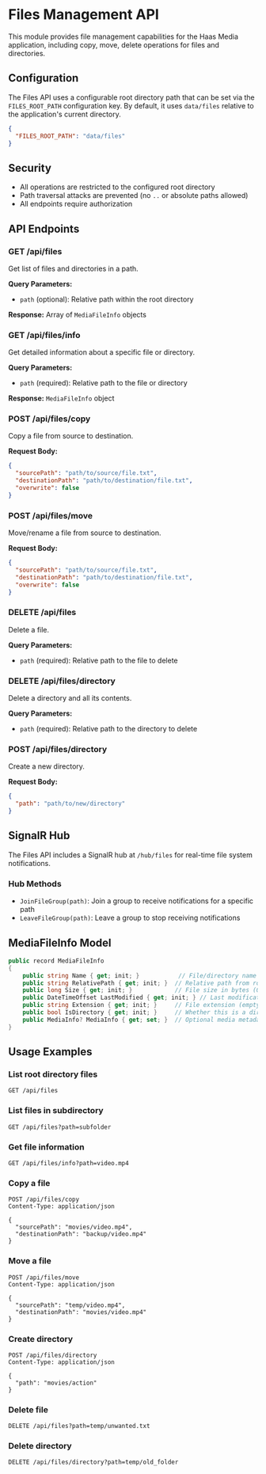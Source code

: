 # Files Management API

This module provides file management capabilities for the Haas Media application, including copy, move, delete operations for files and directories.

## Configuration

The Files API uses a configurable root directory path that can be set via the `FILES_ROOT_PATH` configuration key. By default, it uses `data/files` relative to the application's current directory.

```json
{
  "FILES_ROOT_PATH": "data/files"
}
```

## Security

- All operations are restricted to the configured root directory
- Path traversal attacks are prevented (no `..` or absolute paths allowed)
- All endpoints require authorization

## API Endpoints

### GET /api/files
Get list of files and directories in a path.

**Query Parameters:**
- `path` (optional): Relative path within the root directory

**Response:** Array of `MediaFileInfo` objects

### GET /api/files/info
Get detailed information about a specific file or directory.

**Query Parameters:**
- `path` (required): Relative path to the file or directory

**Response:** `MediaFileInfo` object

### POST /api/files/copy
Copy a file from source to destination.

**Request Body:**
```json
{
  "sourcePath": "path/to/source/file.txt",
  "destinationPath": "path/to/destination/file.txt",
  "overwrite": false
}
```

### POST /api/files/move
Move/rename a file from source to destination.

**Request Body:**
```json
{
  "sourcePath": "path/to/source/file.txt",
  "destinationPath": "path/to/destination/file.txt",
  "overwrite": false
}
```

### DELETE /api/files
Delete a file.

**Query Parameters:**
- `path` (required): Relative path to the file to delete

### DELETE /api/files/directory
Delete a directory and all its contents.

**Query Parameters:**
- `path` (required): Relative path to the directory to delete

### POST /api/files/directory
Create a new directory.

**Request Body:**
```json
{
  "path": "path/to/new/directory"
}
```

## SignalR Hub

The Files API includes a SignalR hub at `/hub/files` for real-time file system notifications.

### Hub Methods

- `JoinFileGroup(path)`: Join a group to receive notifications for a specific path
- `LeaveFileGroup(path)`: Leave a group to stop receiving notifications

## MediaFileInfo Model

```csharp
public record MediaFileInfo
{
    public string Name { get; init; }           // File/directory name
    public string RelativePath { get; init; }  // Relative path from root
    public long Size { get; init; }            // File size in bytes (0 for directories)
    public DateTimeOffset LastModified { get; init; } // Last modification time
    public string Extension { get; init; }     // File extension (empty for directories)
    public bool IsDirectory { get; init; }     // Whether this is a directory
    public MediaInfo? MediaInfo { get; set; }  // Optional media metadata for media files
}
```

## Usage Examples

### List root directory files
```http
GET /api/files
```

### List files in subdirectory
```http
GET /api/files?path=subfolder
```

### Get file information
```http
GET /api/files/info?path=video.mp4
```

### Copy a file
```http
POST /api/files/copy
Content-Type: application/json

{
  "sourcePath": "movies/video.mp4",
  "destinationPath": "backup/video.mp4"
}
```

### Move a file
```http
POST /api/files/move
Content-Type: application/json

{
  "sourcePath": "temp/video.mp4",
  "destinationPath": "movies/video.mp4"
}
```

### Create directory
```http
POST /api/files/directory
Content-Type: application/json

{
  "path": "movies/action"
}
```

### Delete file
```http
DELETE /api/files?path=temp/unwanted.txt
```

### Delete directory
```http
DELETE /api/files/directory?path=temp/old_folder
```
